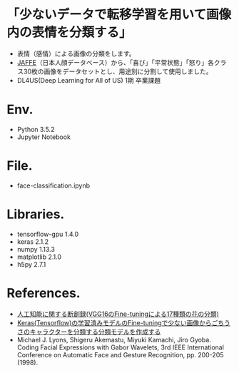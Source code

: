 # 「少ないデータで転移学習を用いて画像内の表情を分類する」
* 表情（感情）による画像の分類をします。
* [JAFFE][c]（日本人顔データベース）から、「喜び」「平常状態」「怒り」各クラス30枚の画像をデータセットとし、用途別に分割して使用しました。
* DL4US(Deep Learning for All of US) 1期 卒業課題

# Env.
* Python 3.5.2
* Jupyter Notebook

# File.
* face-classification.ipynb

# Libraries.
* tensorflow-gpu 1.4.0
* keras 2.1.2
* numpy 1.13.3
* matplotlib 2.1.0
* h5py 2.7.1

# References.
* [人工知能に関する断創録(VGG16のFine-tuningによる17種類の花の分類)][a]
* [Keras(Tensorflow)の学習済みモデルのFine-tuningで少ない画像からごちうさのキャラクターを分類する分類モデルを作成する][b]
* Michael J. Lyons, Shigeru Akemastu, Miyuki Kamachi, Jiro Gyoba.
Coding Facial Expressions with Gabor Wavelets, 3rd IEEE International Conference on Automatic Face and Gesture Recognition, pp. 200-205 (1998).

[a]:http://aidiary.hatenablog.com/entry/20170131/1485864665
[b]:https://qiita.com/kazuki_hayakawa/items/c93a21313ccbd235b82b
[c]:http://www.kasrl.org/jaffe.html


